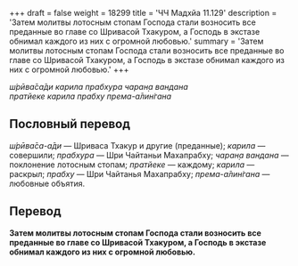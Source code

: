 +++
draft = false
weight = 18299
title = 'ЧЧ Мадхйа 11.129'
description = 'Затем молитвы лотосным стопам Господа стали возносить все преданные во главе со Шривасой Тхакуром, а Господь в экстазе обнимал каждого из них с огромной любовью.'
summary = 'Затем молитвы лотосным стопам Господа стали возносить все преданные во главе со Шривасой Тхакуром, а Господь в экстазе обнимал каждого из них с огромной любовью.'
+++

_ш́рӣва̄са̄ди карила прабхура чаран̣а вандана  
пратйеке карила прабху према-а̄лин̇гана_

## Пословный перевод

_ш́рӣва̄са_\-_а̄ди_ — Шриваса Тхакур и другие (преданные); _карила_ — совершили; _прабхура_ — Шри Чайтаньи Махапрабху; _чаран̣а_ _вандана_ — поклонение лотосным стопам; _пратйеке_ — каждому; _карила_ — раскрыл; _прабху_ — Шри Чайтанья Махапрабху; _према_\-_а̄лин̇гана_ — любовные объятия.

## Перевод

**Затем молитвы лотосным стопам Господа стали возносить все преданные во главе со Шривасой Тхакуром, а Господь в экстазе обнимал каждого из них с огромной любовью.**
